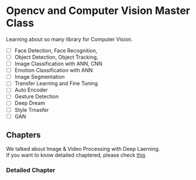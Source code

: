 
# Opencv and Computer Vision Master Class

Learning about so many library for Computer Vision.

- [ ] Face Detection, Face Recognition,
- [ ] Object Detection, Object Tracking,
- [ ] Image Classification with ANN, CNN
- [ ] Emotion Classification with ANN
- [ ] Image Segmentation
- [ ] Transfer Learning and Fine Tuning 
- [ ] Auto Encoder
- [ ] Gesture Detection
- [ ] Deep Dream
- [ ] Style Trnasfer
- [ ] GAN

## Chapters 

 We talked about Image & Video Processing with Deep Laerning.<br>If you want to know detailed chaptered, please check [this](./README.md#detailed-chapter) 


### Detailed Chapter 

